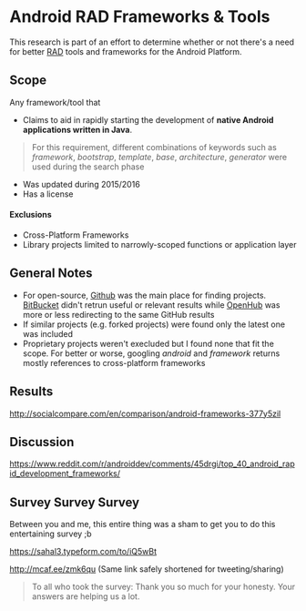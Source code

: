# Android RAD Frameworks & Tools
This research is part of an effort to determine whether or not there's a need for better [RAD](https://en.wikipedia.org/wiki/Rapid_application_development) tools and frameworks for the Android Platform.

## Scope
Any framework/tool that
* Claims to aid in rapidly starting the development of **native Android applications written in Java**.

> For this requirement, different combinations of keywords such as *framework*, *bootstrap*, *template*, *base*, *architecture*, *generator* were used during the search phase

* Was updated during 2015/2016
* Has a license

#### Exclusions
* Cross-Platform Frameworks
* Library projects limited to narrowly-scoped functions or application layer

## General Notes
* For open-source, [Github](https://github.com) was the main place for finding projects. [BitBucket](https://bitbucket.org/) didn't retrun useful or relevant results while [OpenHub](https://www.openhub.net/) was more or less redirecting to the same GitHub results
* If similar projects (e.g. forked projects) were found only the latest one was included
* Proprietary projects weren't execluded but I found none that fit the scope. For better or worse, googling *android* and  *framework* returns mostly references to cross-platform frameworks

## Results
http://socialcompare.com/en/comparison/android-frameworks-377y5zil

## Discussion
https://www.reddit.com/r/androiddev/comments/45drgi/top_40_android_rapid_development_frameworks/

## Survey Survey Survey
Between you and me, this entire thing was a sham to get you to do this entertaining survey ;b

https://sahal3.typeform.com/to/iQ5wBt

http://mcaf.ee/zmk6qu (Same link safely shortened for tweeting/sharing)

> To all who took the survey: Thank you so much for your honesty. Your answers are helping us a lot.
